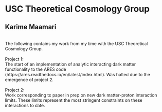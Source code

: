 USC Theoretical Cosmology Group
===============================
Karime Maamari
--------------
<br>
The following contains my work from my time with the USC Theoretical Cosmology Group.
<br><br>
Project 1:<br>
The start of an implementation of analytic interacting dark matter functionality to the ARES code (https://ares.readthedocs.io/en/latest/index.html). Was halted due to the emergence of project 2.
<br><br>
Project 2:<br>
Work corresponding to paper in prep on new dark matter-proton interaction limits. These limits represent the most stringent constraints on these interactions to date.

